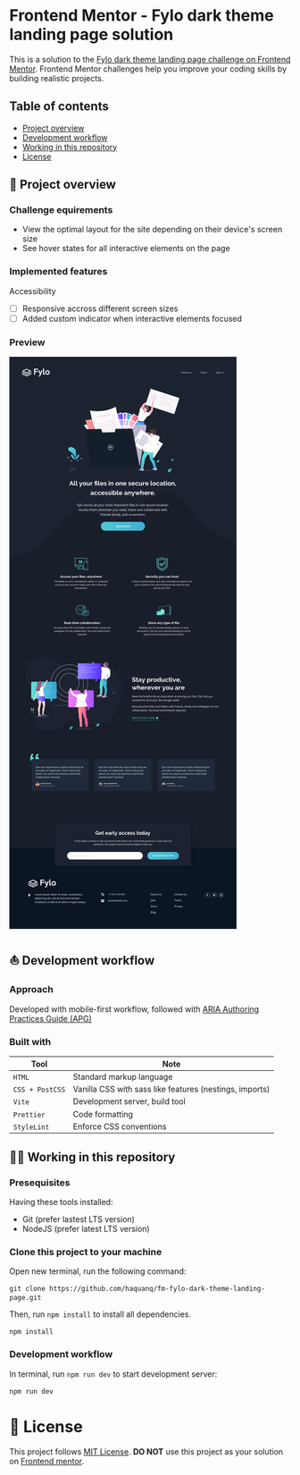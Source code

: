 # Frontend Mentor - Fylo dark theme landing page solution

This is a solution to the [Fylo dark theme landing page challenge on Frontend Mentor](https://www.frontendmentor.io/challenges/fylo-dark-theme-landing-page-5ca5f2d21e82137ec91a50fd). Frontend Mentor challenges help you improve your coding skills by building realistic projects.

## Table of contents

- [Project overview](#rocket-project-overview)
- [Development workflow](#boat-development-workflow)
- [Working in this repository](#astronaut-working-in-this-repository)
- [License](#page_with_curl-license)

## :rocket: Project overview

### Challenge equirements

- View the optimal layout for the site depending on their device's screen size
- See hover states for all interactive elements on the page

### Implemented features

Accessibility

- [ ] Responsive accross different screen sizes
- [ ] Added custom indicator when interactive elements focused

### Preview

![](./.docs/design/desktop-design.jpg)

## :boat: Development workflow

### Approach

Developed with mobile-first workflow, followed with [ARIA Authoring Practices Guide (APG)](https://www.w3.org/WAI/ARIA/apg/)

### Built with

| Tool            | Note                                                    |
| --------------- | ------------------------------------------------------- |
| `HTML`          | Standard markup language                                |
| `CSS + PostCSS` | Vanilla CSS with sass like features (nestings, imports) |
| `Vite`          | Development server, build tool                          |
| `Prettier`      | Code formatting                                         |
| `StyleLint`     | Enforce CSS conventions                                 |

## :astronaut: Working in this repository

### Presequisites

Having these tools installed:

- Git (prefer lastest LTS version)
- NodeJS (prefer latest LTS version)

### Clone this project to your machine

Open new terminal, run the following command:

```
git clone https://github.com/haquanq/fm-fylo-dark-theme-landing-page.git
```

Then, run `npm install` to install all dependencies.

```
npm install
```

### Development workflow

In terminal, run `npm run dev` to start development server:

```
npm run dev
```

# :page_with_curl: License

This project follows [MIT License](./LICENSE). **DO NOT** use this project as your solution on [Frontend mentor](https://www.frontendmentor.io/solutions).

